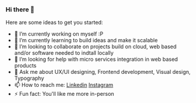 ### Hi there 👋

Here are some ideas to get you started:

- 🔭 I’m currently working on myself :P
- 🌱 I’m currently learning to build ideas and make it scalable
- 👯 I’m looking to collaborate on projects build on cloud, web based and/or software needed to indtall locally
- 🤔 I’m looking for help with micro services integration in web based products
- 💬 Ask me about UX/UI designing, Frontend development, Visual design, Typography
- 📫 How to reach me: [Linkedin](https://www.linkedin.com/in/vibgreon/) [Instagram](https://instagram.com/soontobefound?igshid=MzRlODBiNWFlZA==)
- ⚡ Fun fact: You'll like me more in-person